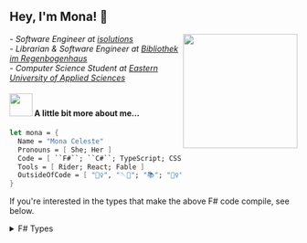 <h2> Hey, I'm Mona! 🌺 </h2>
<img align='right' src="https://media3.giphy.com/media/Z9WRoncIw8RYBLJ0FB/giphy.gif?cid=ecf05e47k92frft9hvl705cplk154nfh8n44p8go9fv7uvhc&rid=giphy.gif&ct=s" width="200">
<p><em>
    - Software Engineer at <a href="https://www.isolutions.ch/">isolutions</a> <br>
    - Librarian & Software Engineer at <a href="https://www.haz.ch/bibliothek/">Bibliothek im Regenbogenhaus</a> <br>
    - Computer Science Student at <a href="https://www.ost.ch">Eastern University of Applied Sciences</a>
</em></p>


#### <img src="https://media.giphy.com/media/VgCDAzcKvsR6OM0uWg/giphy.gif" width="40"> A little bit more about me...  

```fsharp
let mona = {
  Name = "Mona Celeste"
  Pronouns = [ She; Her ]
  Code = [ ``F#``; ``C#``; TypeScript; CSS; LaTeX ]
  Tools = [ Rider; React; Fable ]
  OutsideOfCode = [ "🧗‍♀️", "🪡🧵"; "📚"; "🧙‍♀️"; "🖋️"; "👩‍🍳"; "🏊‍♀️"; "🚴‍♀️"; "⛰️"  ]
}
```


If you're interested in the types that make the above F# code compile, see below.
        
<details>
<summary>F# Types</summary>

```fsharp
type Pronoun = She | Her | He | Him | They | Them

type Language = ``F#`` | ``C#`` | TypeScript | CSS | LaTeX

type Tool = Rider | React | Fable

type Person = {
  Name: string
  Pronouns: Pronoun list
  Code: Language list
  Tools: Tool list
  OutsideOfCode: string list
}
```

</details>
